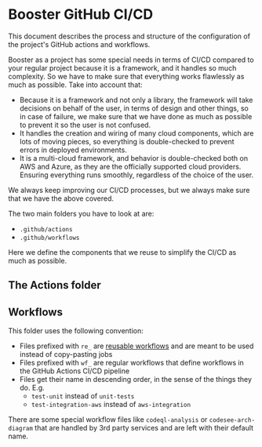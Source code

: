 # Booster GitHub CI/CD

This document describes the process and structure of the configuration of the project's GitHub actions and workflows.

Booster as a project has some special needs in terms of CI/CD compared to your regular project because it is a framework,
and it handles so much complexity. So we have to make sure that everything works flawlessly as much as possible. Take into
account that:

- Because it is a framework and not only a library, the framework will take decisions on behalf of the user, in terms of design
  and other things, so in case of failure, we make sure that we have done as much as possible to prevent it so
  the user is not confused.
- It handles the creation and wiring of many cloud components, which are lots of moving pieces, so everything is double-checked
  to prevent errors in deployed environments.
- It is a multi-cloud framework, and behavior is double-checked both on AWS and Azure, as they are the officially supported cloud
  providers. Ensuring everything runs smoothly, regardless of the choice of the user.

We always keep improving our CI/CD processes, but we always make sure that we have the above covered.

The two main folders you have to look at are:

- `.github/actions`
- `.github/workflows`

Here we define the components that we reuse to simplify the CI/CD as much as possible.

## The Actions folder




## Workflows

This folder uses the following convention:

- Files prefixed with `re_` are [reusable workflows](https://docs.github.com/en/actions/using-workflows/reusing-workflows) and are meant to be used instead of copy-pasting jobs
- Files prefixed with `wf_` are regular workflows that define workflows in the GitHub Actions CI/CD pipeline
- Files get their name in descending order, in the sense of the things they do. E.g.
  - `test-unit` instead of `unit-tests`
  - `test-integration-aws` instead of `aws-integration`

There are some special workflow files like `codeql-analysis` or `codesee-arch-diagram` that are handled by 3rd party services and are left
with their default name.
